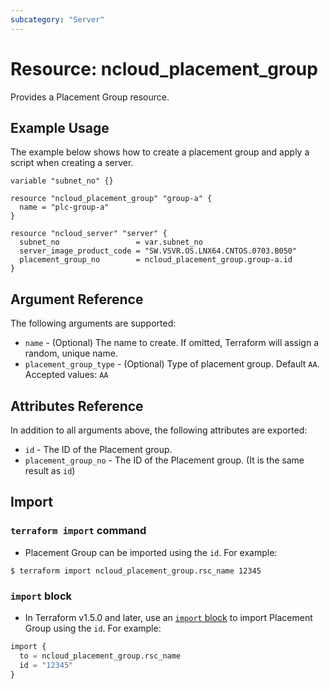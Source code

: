 ```yaml
---
subcategory: "Server"
---
```



# Resource: ncloud_placement_group

Provides a Placement Group resource.

## Example Usage

The example below shows how to create a placement group and apply a script when creating a server.

```hcl
variable "subnet_no" {}

resource "ncloud_placement_group" "group-a" {
  name = "plc-group-a"
}

resource "ncloud_server" "server" {
  subnet_no                 = var.subnet_no
  server_image_product_code = "SW.VSVR.OS.LNX64.CNTOS.0703.B050"
  placement_group_no        = ncloud_placement_group.group-a.id
}
```

## Argument Reference

The following arguments are supported:

* `name` - (Optional) The name to create. If omitted, Terraform will assign a random, unique name.
* `placement_group_type` - (Optional) Type of placement group. Default `AA`. Accepted values: `AA`

## Attributes Reference

In addition to all arguments above, the following attributes are exported:

* `id` - The ID of the Placement group.
* `placement_group_no` - The ID of the Placement group. (It is the same result as `id`)

## Import

### `terraform import` command

* Placement Group can be imported using the `id`. For example:

```console
$ terraform import ncloud_placement_group.rsc_name 12345
```

### `import` block

* In Terraform v1.5.0 and later, use an [`import` block](https://developer.hashicorp.com/terraform/language/import) to import Placement Group using the `id`. For example:

```terraform
import {
  to = ncloud_placement_group.rsc_name
  id = "12345"
}
```
